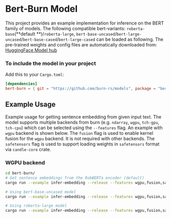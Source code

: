 # Bert-Burn Model

This project provides an example implementation for inference on the BERT family of models. The following compatible
bert-variants: `roberta-base`(**default
**)/`roberta-large`, `bert-base-uncased`/`bert-large-uncased`/`bert-base-cased`/`bert-large-cased`
can be loaded as following. The pre-trained weights and config files are automatically downloaded
from: [HuggingFace Model hub](https://huggingface.co/FacebookAI/roberta-base/tree/main)

### To include the model in your project

Add this to your `Cargo.toml`:

```toml
[dependencies]
bert-burn = { git = "https://github.com/burn-rs/models", package = "bert-burn", default-features = false }
```

## Example Usage

Example usage for getting sentence embedding from given input text. The model supports multiple backends from burn
(e.g. `ndarray`, `wgpu`, `tch-gpu`, `tch-cpu`) which can be selected using the `--features` flag. An example with `wgpu`
backend is shown below. The `fusion` flag is used to enable kernel fusion for the `wgpu` backend. It is not required
with other backends. The `safetensors` flag is used to support loading weights in `safetensors` format via `candle-core`
crate.

### WGPU backend

```bash
cd bert-burn/
# Get sentence embeddings from the RobBERTa encoder (default)
cargo run --example infer-embedding --release --features wgpu,fusion,safetensors

# Using bert-base-uncased model
cargo run --example infer-embedding --release --features wgpu,fusion,safetensors bert-base-uncased 

# Using roberta-large model
cargo run --example infer-embedding --release --features wgpu,fusion,safetensors roberta-large
```


